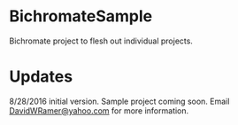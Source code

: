 # BichromateSample
Bichromate project to flesh out individual projects.

# Updates
8/28/2016 initial version. Sample project coming soon.  Email DavidWRamer@yahoo.com for more information.
